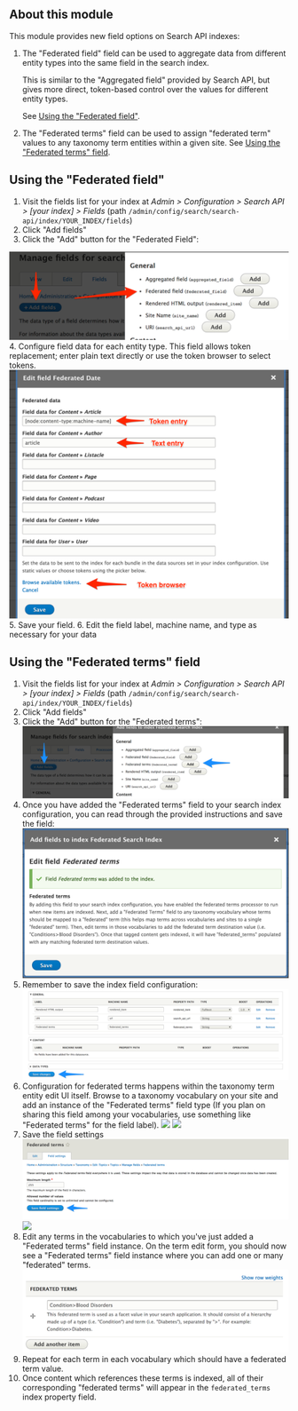 ## About this module

This module provides new field options on Search API indexes:

1. The "Federated field" field can be used to aggregate data from different entity types into the same field in the search index.

    This is similar to the "Aggregated field" provided by Search API, but gives more direct, token-based control over the values for different entity types.
    
    See [Using the "Federated field"](#using-the-federated-field).
1. The "Federated terms" field can be used to assign "federated term" values to any taxonomy term entities within a given site.  See [Using the "Federated terms" field](#using-the-federated-terms-field).

## Using the "Federated field"

1. Visit the fields list for your index at _Admin > Configuration > Search API > [your index] > Fields_ (path `/admin/config/search/search-api/index/YOUR_INDEX/fields`)
2. Click "Add fields"
3. Click the "Add" button for the "Federated Field":

  <img src="images/add_federated_field.png" />
4. Configure field data for each entity type. This field allows token replacement; enter plain text directly or use the token browser to select tokens.

  <img src="images/edit_federated_field.png" />
5. Save your field.
6. Edit the field label, machine name, and type as necessary for your data

## Using the "Federated terms" field

1. Visit the fields list for your index at _Admin > Configuration > Search API > [your index] > Fields_ (path `/admin/config/search/search-api/index/YOUR_INDEX/fields`)
1. Click "Add fields"
1. Click the "Add" button for the "Federated terms":
    <img src="images/add_federated_terms.png" /> 
1. Once you have added the "Federated terms" field to your search index configuration, you can read through the provided instructions and save the field:
    <img src="images/confirmation_added_federated_terms.png" />
1. Remember to save the index field configuration:
    <img src="images/save_index_field_config.png" /> 
1. Configuration for federated terms happens within the taxonomy term entity edit UI itself.  Browse to a taxonomy vocabulary on your site and add an instance of the "Federated terms" field type (If you plan on sharing this field among your vocabularies, use something like "Federated terms" for the field label).
    <img src="images/add_federate_terms_to_vocabulary.png" />
    <img src="images/add_federated_termfield_label.png" />
1. Save the field settings
    <img src="images/add_federated_field_settings_save.png" />
    <img src="images/add_federated_field_save_settings2.png" />
1. Edit any terms in the vocabularies to which you've just added a "Federated terms" field instance.  On the term edit form, you should now see a "Federated terms" field instance where you can add one or many "federated" terms.
    <img src="images/add_federated_term_to_term.png" />
1. Repeat for each term in each vocabulary which should have a federated term value.
1. Once content which references these terms is indexed, all of their corresponding "federated terms" will appear in the `federated_terms` index property field.

